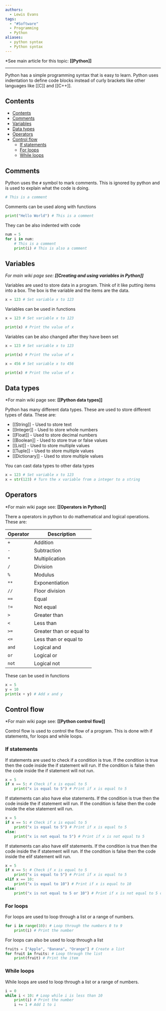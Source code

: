 ```yaml
---
authors:
  - Lewis Evans
tags:
  - "#Software"
  - Programming
  - Python
aliases:
  - python syntax
  - Python syntax
---
```

*See main article for this topic: **[[Python]]**

<hr>
Python has a simple programming syntax that is easy to learn. Python uses indentation to define code blocks instead of curly brackets like other languages like [[C]] and [[C++]]. 

## Contents
- [Contents](#contents)
- [Comments](#comments)
- [Variables](#variables)
- [Data types](#data-types)
- [Operators](#operators)
- [Control flow](#control-flow)
    - [If statements](#if-statements)
    - [For loops](#for-loops)
    - [While loops](#while-loops)

## Comments
Python uses the `#` symbol to mark comments. This is ignored by python and is used to explain what the code is doing. 

```python
# This is a comment
```

Comments can be used along with functions

```python
print("Hello World") # This is a comment
```

They can be also indented with code

```python
num = 5
for i in num:
    # This is a comment
    print(i) # This is also a comment
```

## Variables
*For main wiki page see: **[[Creating and using variables in Python]]***

Variables are used to store data in a program. Think of it like putting items into a box. The box is the variable and the items are the data. 

```python
x = 123 # Set variable x to 123
```

Variables can be used in functions

```python
x = 123 # Set variable x to 123

print(x) # Print the value of x
```

Variables can be also changed after they have been set

```python
x = 123 # Set variable x to 123

print(x) # Print the value of x

x = 456 # Set variable x to 456

print(x) # Print the value of x
```

## Data types
*For main wiki page see: **[[Python data types]]**

Python has many different data types. These are used to store different types of data. These are:

- [[String]] - Used to store text
- [[Integer]] - Used to store whole numbers
- [[Float]] - Used to store decimal numbers
- [[Boolean]] - Used to store true or false values
- [[List]] - Used to store multiple values
- [[Tuple]] - Used to store multiple values
- [[Dictionary]] - Used to store multiple values

You can cast data types to other data types

```python
x = 123 # Set variable x to 123
x = str(123) # Turn the x variable from a integer to a string
```

## Operators
*For main wiki page see: **[[Operators in Python]]**

There a operators in python to do mathematical and logical operations. These are:

| Operator |         Description       |
| -------- | ------------------------- |
|   `+`    | Addition                  |
|   `-`    | Subtraction               |
|   `*`    | Multiplication            |
|   `/`    | Division                  |
|   `%`    | Modulus                   |
|   `**`   | Exponentiation            |
|   `//`   | Floor division            |
|   `==`   | Equal                     |
|   `!=`   | Not equal                 |
|   `>`    | Greater than              |
|   `<`    | Less than                 |
|   `>=`   | Greater than or equal to  |
|   `<=`   | Less than or equal to     |
|   `and`  | Logical and               |
|   `or`   | Logical or                |
|   `not`  | Logical not               |

These can be used in functions

```python
x = 5
y = 10
print(x + y) # Add x and y
```

## Control flow

*For main wiki page see: **[[Python control flow]]**

Control flow is used to control the flow of a program. This is done with if statements, for loops and while loops.

### If statements

If statements are used to check if a condition is true. If the condition is true then the code inside the if statement will run. If the condition is false then the code inside the if statement will not run. 

```python
x = 5
if x == 5: # Check if x is equal to 5
    print("x is equal to 5") # Print if x is equal to 5
```

If statements can also have else statements. If the condition is true then the code inside the if statement will run. If the condition is false then the code inside the else statement will run. 

```python
x = 5
if x == 5: # Check if x is equal to 5
    print("x is equal to 5") # Print if x is equal to 5
else:
    print("x is not equal to 5") # Print if x is not equal to 5
```

If statements can also have elif statements. If the condition is true then the code inside the if statement will run. If the condition is false then the code inside the elif statement will run. 

```python
x = 5
if x == 5: # Check if x is equal to 5
    print("x is equal to 5") # Print if x is equal to 5
elif x == 10:
    print("x is equal to 10") # Print if x is equal to 10
else:
    print("x is not equal to 5 or 10") # Print if x is not equal to 5 or 10
```

### For loops

For loops are used to loop through a list or a range of numbers. 

```python
for i in range(10): # Loop through the numbers 0 to 9
    print(i) # Print the number
```

For loops can also be used to loop through a list

```python
fruits = ["Apple", "Banana", "Orange"] # Create a list
for fruit in fruits: # Loop through the list
    print(fruit) # Print the item
```

### While loops

While loops are used to loop through a list or a range of numbers. 

```python
i = 0
while i < 10: # Loop while i is less than 10
    print(i) # Print the number
    i += 1 # Add 1 to i
```
